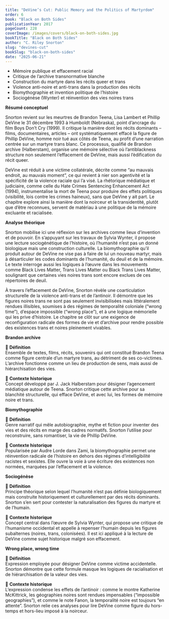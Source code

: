 ```yaml
---
title: "DeVine’s Cut: Public Memory and the Politics of Martyrdom"
order: 6
book: "Black on Both Sides"
publicationYear: 2017
pageCount: 228
coverImage: /images/covers/black-on-both-sides.jpg
bookTitle: "Black on Both Sides"
author: "C. Riley Snorton"
slug: "devines-cut"
bookSlug: "black-on-both-sides"
date: "2025-06-21"
---
```


<!--themes:start-->
- Mémoire publique et effacement racial
- Critique de l’archive transnormative blanche
- Construction du martyre dans les récits queer et trans
- Violence anti-noire et anti-trans dans la production des récits
- Biomythographie et invention politique de l’histoire
- Sociogénèse (Wynter) et réinvention des vies noires trans
<!--themes:end-->

<!--summary:start-->
**Résumé conceptuel**


Snorton revient sur les meurtres de Brandon Teena, Lisa Lambert et Phillip DeVine le 31 décembre 1993 à Humboldt (Nebraska), point d’ancrage du film Boys Don’t Cry (1999). Il critique la manière dont les récits dominants – films, documentaires, articles – ont systématiquement effacé la figure de Phillip DeVine, homme noir tué aux côtés de Teena, au profit d’une narration centrée sur un martyre trans blanc. Ce processus, qualifié de Brandon archive (Halberstam), organise une mémoire sélective où l’antiblackness structure non seulement l’effacement de DeVine, mais aussi l’édification du récit queer.

DeVine est réduit à une victime collatérale, décrite comme “au mauvais endroit, au mauvais moment”, ce qui revient à nier son agentivité et la spécificité de la violence raciale qui l’a visé. La rhétorique médiatique et judiciaire, comme celle du Hate Crimes Sentencing Enhancement Act (1994), instrumentalise la mort de Teena pour produire des effets politiques (visibilité, lois contre les crimes haineux), sans que DeVine y ait part. Le chapitre explore ainsi la manière dont la noirceur et la transidentité, plutôt que d’être reconnues, servent de matériau à une politique de la mémoire excluante et racialisée.

**Analyse théorique**


Snorton mobilise ici une réflexion sur les archives comme lieux d’invention et de pouvoir. En s’appuyant sur les travaux de Sylvia Wynter, il propose une lecture sociogénétique de l’histoire, où l’humanité n’est pas un donné biologique mais une construction culturelle. La biomythographie qu’il produit autour de DeVine ne vise pas à faire de lui un nouveau martyr, mais à désarticuler les codes dominants de l’humanité, du deuil et de la mémoire. Le texte interroge aussi les logiques à l’œuvre dans les mouvements comme Black Lives Matter, Trans Lives Matter ou Black Trans Lives Matter, soulignant que certaines vies noires trans sont encore exclues de ces répertoires de deuil.

À travers l’effacement de DeVine, Snorton révèle une coarticulation structurelle de la violence anti-trans et de l’antinoir. Il démontre que les figures noires trans ne sont pas seulement invisibilisées mais littéralement rendues illisibles, soumises à des régimes de temporalité coloniale (“wrong time”), d’espace impossible (“wrong place”), et à une logique mémorielle qui les prive d’histoire. Le chapitre se clôt sur une exigence de reconfiguration radicale des formes de vie et d’archive pour rendre possible des existences trans et noires pleinement vivables.
<!--summary:end-->

<!--concepts:start-->

**Brandon archive**


🔹 **Définition**  
Ensemble de textes, films, récits, souvenirs qui ont constitué Brandon Teena comme figure centrale d’un martyre trans, au détriment de ses co-victimes. L’archive fonctionne comme un lieu de production de sens, mais aussi de hiérarchisation des vies.

🔹 **Contexte historique**  
Concept développé par J. Jack Halberstam pour désigner l’agencement médiatique autour de Teena. Snorton critique cette archive pour sa blanchité structurelle, qui efface DeVine, et avec lui, les formes de mémoire noire et trans.

**Biomythographie**


🔹 **Définition**  
Genre narratif qui mêle autobiographie, mythe et fiction pour inventer des vies et des récits en marge des cadres normatifs. Snorton l’utilise pour reconstruire, sans romantiser, la vie de Phillip DeVine.

🔹 **Contexte historique**  
Popularisée par Audre Lorde dans Zami, la biomythographie permet une réinvention radicale de l’histoire en dehors des régimes d’intelligibilité racistes et sexistes. Elle ouvre la voie à une écriture des existences non normées, marquées par l’effacement et la violence.

**Sociogénèse**


🔹 **Définition**  
Principe théorique selon lequel l’humanité n’est pas définie biologiquement mais construite historiquement et culturellement par des récits dominants. Snorton s’en sert pour contester la naturalisation des figures du martyre et de l’humain.

🔹 **Contexte historique**  
Concept central dans l’œuvre de Sylvia Wynter, qui propose une critique de l’humanisme occidental et appelle à repenser l’humain depuis les figures subalternes (noires, trans, colonisées). Il est ici appliqué à la lecture de DeVine comme sujet historique malgré son effacement.

**Wrong place, wrong time**


🔹 **Définition**  
Expression employée pour désigner DeVine comme victime accidentelle. Snorton démontre que cette formule masque les logiques de racialisation et de hiérarchisation de la valeur des vies.

🔹 **Contexte historique**  
L’expression condense les effets de l’antinoir : comme le montre Katherine McKittrick, les géographies noires sont rendues impensables (“impossible geographies”), et comme le note Fanon, la temporalité noire est toujours “en attente”. Snorton relie ces analyses pour lire DeVine comme figure du hors-temps et hors-lieu imposé à la noirceur.
<!--concepts:end-->